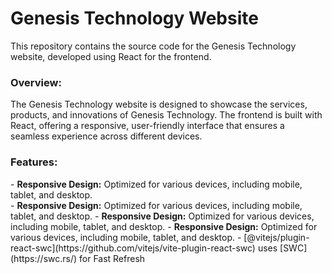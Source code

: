 <h1>Genesis Technology Website</h1>

This repository contains the source code for the Genesis Technology website, developed using React for the frontend.

<h3>Overview:</h3>

The Genesis Technology website is designed to showcase the services, products, and innovations of Genesis Technology. The frontend is built with React, offering a responsive, user-friendly interface that ensures a seamless experience across different devices.

<h3>Features:</h3>
- <b>Responsive Design:</b> Optimized for various devices, including mobile, tablet, and desktop.
<br>
- <b>Responsive Design:</b> Optimized for various devices, including mobile, tablet, and desktop.
- <b>Responsive Design:</b> Optimized for various devices, including mobile, tablet, and desktop.
- <b>Responsive Design:</b> Optimized for various devices, including mobile, tablet, and desktop.
- [@vitejs/plugin-react-swc](https://github.com/vitejs/vite-plugin-react-swc) uses [SWC](https://swc.rs/) for Fast Refresh
